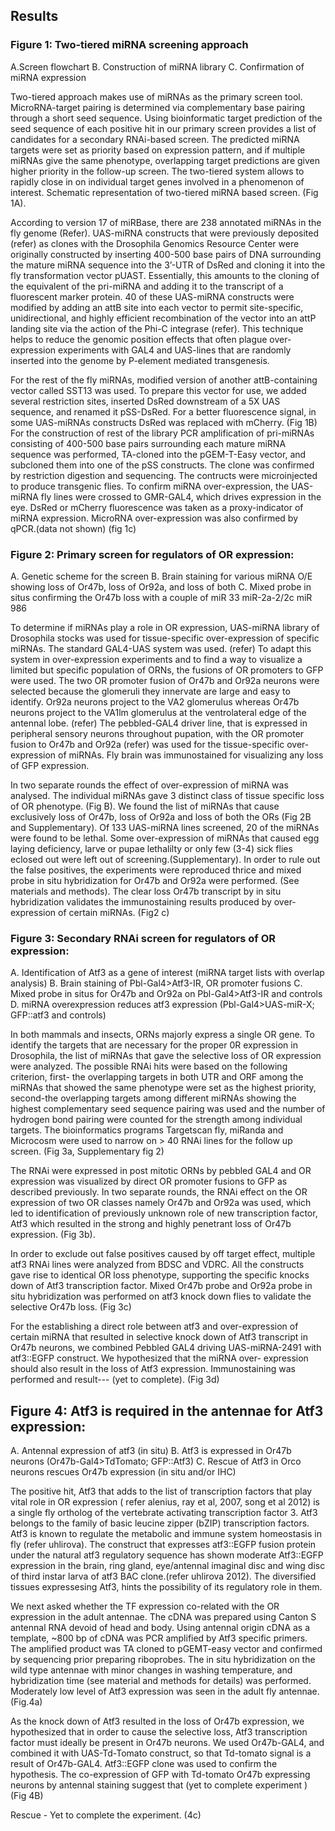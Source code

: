 ## Results

### Figure 1: Two-tiered miRNA screening approach
A.Screen flowchart
B. Construction of miRNA library
C. Confirmation of miRNA expression

Two-tiered approach makes use of miRNAs as the primary screen tool. MicroRNA-target pairing is determined via complementary base pairing through a short seed sequence. Using bioinformatic target prediction of the seed sequence of each positive hit in our primary screen provides a list of candidates for a secondary RNAi-based screen. The predicted miRNA targets were set as priority based on expression
pattern, and if multiple miRNAs give the same phenotype, overlapping target predictions are given higher priority in the follow-up screen. The two-tiered system allows to rapidly close in on individual target genes involved in a phenomenon of interest. Schematic representation  of two-tiered miRNA based screen. (Fig 1A).

According to version 17 of miRBase, there are 238 annotated miRNAs in the fly genome (Refer). UAS-miRNA constructs that were previously deposited (refer) as clones with the Drosophila Genomics Resource Center were originally constructed by inserting 400-500 base pairs of DNA surrounding the mature miRNA sequence into the 3’-UTR of DsRed and cloning it into the fly transformation vector pUAST. Essentially, this amounts to the cloning of the equivalent of the pri-miRNA and adding it to the transcript of a fluorescent marker protein.  40 of these UAS-miRNA constructs were modified by adding an attB site into each vector to permit site-specific, unidirectional, and highly efficient recombination of the vector into an attP landing site via the action of the Phi-C integrase (refer). This technique helps to reduce the genomic position effects that often plague over-expression experiments with GAL4 and UAS-lines that are randomly inserted into the genome by P-element mediated transgenesis.

For the rest of the fly miRNAs, modified version of another attB-containing vector called SST13 was used. To prepare this vector for use, we added several restriction sites, inserted DsRed downstream of a 5X UAS sequence, and renamed it pSS-DsRed. For a better fluorescence signal, in some UAS-miRNAs  constructs DsRed was replaced with mCherry. (Fig 1B) For the construction of rest of the library PCR amplification of pri-miRNAs consisting of 400-500 base pairs surrounding each mature miRNA sequence was performed, TA-cloned into the pGEM-T-Easy vector, and subcloned them into one of the pSS constructs. The clone was confirmed by restriction digestion and sequencing. The contructs were microinjected to produce transgenic flies. To confirm miRNA over-expression, the UAS-miRNA fly lines were crossed to GMR-GAL4, which drives expression in the eye. DsRed or mCherry fluorescence was taken as a proxy-indicator of miRNA expression. MicroRNA over-expression was also confirmed by qPCR.(data not shown) (fig 1c)

### Figure 2: Primary screen for regulators of OR expression:
A. Genetic scheme for the screen
B. Brain staining for various miRNA O/E showing loss of Or47b, loss of Or92a, and loss of both
C. Mixed probe in situs confirming the Or47b loss with a couple of miR 33 miR-2a-2/2c miR 986 

To determine if miRNAs play a role in OR expression,  UAS-miRNA library of Drosophila stocks was used for tissue-specific over-expression of specific miRNAs.  The standard GAL4-UAS system was used. (refer) To adapt this system in over-expression experiments and to find a way to visualize a limited but specific population of ORNs, the fusions of OR promoters to GFP were used.  The two OR promoter fusion of Or47b and Or92a neurons were selected because the glomeruli they innervate are large and easy to identify. Or92a neurons project to the VA2 glomerulus whereas Or47b neurons project to the VA1lm glomerulus at the ventrolateral edge of the antennal lobe. (refer) The pebbled-GAL4 driver line, that is expressed in peripheral sensory neurons throughout pupation, with the OR promoter fusion to Or47b and Or92a (refer) was used for the tissue-specific over-expression of miRNAs. Fly brain was immunostained for visualizing any loss of GFP expression.

In two separate rounds the effect of over-expression of miRNA was analysed. The individual miRNAs gave 3 distinct class of tissue specific loss of OR phenotype. (Fig B). We found the list of miRNAs that cause exclusively loss of Or47b, loss of Or92a and loss of both the ORs (Fig 2B and Supplementary).  Of 133 UAS-miRNA lines screened, 20 of the miRNAs were found to be lethal. Some over-expression of miRNAs that caused egg laying deficiency, larve or pupae lethalilty or only few (3-4) sick flies eclosed out were left out of screening.(Supplementary). In order to rule out the false positives, the experiments were reproduced thrice and mixed probe in situ hybridization for Or47b and Or92a were performed. (See materials and methods). The clear loss Or47b transcript by in situ hybridization validates the immunostaining results produced by over-expression of certain miRNAs. (Fig2 c)

### Figure 3: Secondary RNAi screen for regulators of OR expression:
A. Identification of Atf3 as a gene of interest (miRNA target lists with overlap analysis)
B. Brain staining of Pbl-Gal4>Atf3-IR, OR promoter fusions
C. Mixed probe in situs for Or47b and Or92a on Pbl-Gal4>Atf3-IR and controls
D. miRNA overexpression reduces atf3 expression (Pbl-Gal4>UAS-miR-X; GFP::atf3 and controls)

In both mammals and insects, ORNs majorly express a single OR gene. To identify the targets that are necessary for the proper 0R expression in Drosophila, the list of miRNAs that gave the selective loss of OR expression were analyzed. The possible RNAi hits were based on the
following criterion, first- the overlapping targets in both UTR and ORF among the miRNAs that showed the same phenotype were set as the highest priority, second-the overlapping targets among different miRNAs showing the highest complementary seed sequence pairing was used and  the number of hydrogen bond pairing were counted for the strength among individual targets. The bioinformatics programs Targetscan fly, miRanda and Microcosm were used to narrow on > 40 RNAi lines for the follow up screen. (Fig 3a, Supplementary fig 2)

The RNAi were expressed in post mitotic ORNs by pebbled GAL4 and OR expression was visualized by direct OR promoter fusions to GFP as described previously. In two separate rounds, the RNAi effect on the OR expression of two OR classes namely Or47b and Or92a was used, which led to identification of previously unknown role of new transcription factor, Atf3 which resulted in the strong and highly penetrant loss of Or47b expression. (Fig 3b). 

In order to exclude out false positives caused by off target effect, multiple atf3 RNAi lines were analyzed from BDSC and VDRC.  All the constructs gave rise to identical OR loss phenotype, supporting the specific knocks down of Atf3 transcription factor. Mixed Or47b probe
and Or92a probe in situ hybridization was performed on atf3 knock down flies to validate the selective Or47b loss. (Fig 3c)

For the establishing a direct role between atf3 and over-expression of certain miRNA  that resulted in  selective knock down of Atf3 transcript in Or47b neurons, we combined Pebbled GAL4 driving UAS-miRNA-2491 with atf3::EGFP construct. We hypothesized that the miRNA over- expression should also result in the loss of Atf3 expression. Immunostaining was performed and result--- (yet to complete). (Fig 3d)

## Figure 4: Atf3 is required in the antennae for Atf3 expression:
A. Antennal expression of atf3 (in situ)
B. Atf3 is expressed in Or47b neurons (Or47b-Gal4>TdTomato; GFP::Atf3)
C. Rescue of Atf3 in Orco neurons rescues Or47b expression (in situ and/or IHC)

The positive hit, Atf3 that adds to the list of transcription factors that play vital role in OR expression ( refer alenius, ray et al, 2007, song et al 2012)  is a single fly ortholog of the vertebrate activating transcription factor 3. Atf3 belongs to the family of basic leucine zipper (bZIP) transcription factors. Atf3 is known to regulate the metabolic and immune system homeostasis in fly (refer uhlirova). The construct that expresses atf3::EGFP fusion protein under the natural atf3 regulatory sequence has shown moderate Atf3::EGFP expression in the brain, ring gland, eye/antennal imaginal disc and wing disc of third instar larva of atf3 BAC clone.(refer uhlirova 2012). The diversified tissues expressesing Atf3, hints the possibility of its regulatory role in them.

We next asked whether the TF expression co-related with the OR expression in the adult antennae. The cDNA was prepared using Canton S antennal RNA devoid of head and body. Using antennal origin cDNA as a template, ~800 bp of cDNA was PCR amplified by Atf3 specific primers. The amplified product was TA cloned to pGEMT-easy vector and confirmed by sequencing prior preparing riboprobes. The in situ hybridization on the wild type antennae with minor changes in washing temperature, and hybridization time (see material and methods for details) was performed. Moderately low level of Atf3 expression was seen in the adult fly antennae. (Fig.4a)

As the knock down of Atf3 resulted in the loss of Or47b expression, we hypothesized that in order to cause the selective loss, Atf3 transcription factor must ideally be present in Or47b neurons. We used Or47b-GAL4, and combined it with UAS-Td-Tomato construct, so that Td-tomato signal is a result of Or47b-GAL4. Atf3::EGFP clone was used to confirm the hypothesis. The co-expression of GFP with Td-tomato Or47b expressing neurons by antennal staining suggest that (yet to complete experiment ) (Fig 4B)

Rescue - Yet to complete the experiment. (4c)